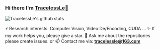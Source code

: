 ### Hi there  I'm [TracelessLe](https://github.com/TracelessLe)👋

<!--
**TracelessLe/TracelessLe** is a ✨ _special_ ✨ repository because its `README.md` (this file) appears on your GitHub profile.

Here are some ideas to get you started:

- 🔭 I’m currently working on ...
- 🌱 I’m currently learning ...
- 👯 I’m looking to collaborate on ...
- 🤔 I’m looking for help with ...
- 💬 Ask me about ...
- 📫 How to reach me: ...
- 😄 Pronouns: ...
- ⚡ Fun fact: ...
-->


![TracelessLe's github stats](https://github-readme-stats.vercel.app/api?username=TracelessLe&show_icons=true&count_private=true&hide=prs&theme=default_repocard)

⚡ Research interests: Computer Vision, Video De/Encoding, CUDA ...
✨ If my work helps you, please give a star.
💬 Ask me about the repositories please create issues.
or 📫 Contact me via: **tracelessle@163.com**
